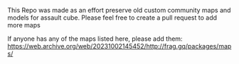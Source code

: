 This Repo was made as an effort preserve old custom community maps and models for assault cube.
Please feel free to create a pull request to add more maps

If anyone has any of the maps listed here, please add them:
https://web.archive.org/web/20231002145452/http://frag.gq/packages/maps/
